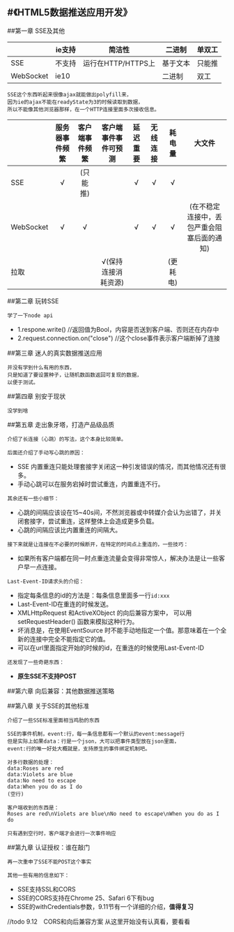 ﻿#《HTML5数据推送应用开发》
---
##第一章 SSE及其他

| |ie支持|简洁性|二进制|单双工|
|---|---|---|---|---|
|SSE|不支持|运行在HTTP/HTTPS上|基于文本|只能推|
|WebSocket|ie10| |二进制|双工|

```
SSE这个东西听起来很像ajax就能做出polyfill来，
因为ie的ajax不能在readyState为3的时候读取到数据，
所以不能像其他浏览器那样，在一个HTTP连接里面多次接收信息。
```
||服务器事件频繁|客户端事件频繁|客户端事件事件可预测|延迟重要|无线连接|耗电量|大文件|
|---|:---:|:---:|:---:|:---:|:---:|:---:|:---:|
|SSE|√|(只能推)||√|√|√||
|WebSocket|√|√||√|√|√|(在不稳定连接中，丢包严重会阻塞后面的通知)|
|拉取|||√(保持连接消耗资源)|||(更耗电)||



##第二章 玩转SSE

```
学了一下node api
```
* 1.respone.write() //返回值为Bool，内容是否送到客户端、否则还在内存中 
* 2.request.connection.on("close") //这个close事件表示客户端断掉了连接

##第三章 迷人的真实数据推送应用

```
并没有学到什么有用的东西，
只是知道了要设置种子，让随机数函数返回可复现的数据，
以便于测试。
```
##第四章 别安于现状
```
没学到啥
```
##第五章 走出象牙塔，打造产品级品质
```
介绍了长连接（心跳）的写法，这个本身比较简单。

后面还介绍了手动写心跳的原因：
```
* SSE 内置重连只能处理套接字关闭这一种引发错误的情况，而其他情况还有很多。
* 手动心跳可以在服务宕掉时尝试重连，内置重连不行。

```
其余还有一些小细节：
```
* 心跳的间隔应该设在15~40s间，不然浏览器或中转媒介会认为出错了，并关闭套接字，尝试重连，这样整体上会造成更多负载。
* 心跳的间隔应该比内置重连的间隔大。

```
接下来就是让连接在不必要的时候断开，在特定的时间点上重连的，一些技巧：
```
* 如果所有客户端都在同一时点重连流量会变得非常惊人，解决办法是让一些客户早一点连接。

```
Last-Event-ID请求头的介绍：
```
* 指定每条信息的id的方法是：每条信息里面多一行```id:xxx```
* Last-Event-ID在重连的时候发送。
* XMLHttpRequest 和ActiveXObject 的向后兼容方案中， 可以用setRequestHeader() 函数来模拟这种行为。
* 坏消息是，在使用EventSource 时不能手动地指定一个值。那意味着在一个全新的连接中完全不能指定它的值。
* 可以在url里面指定开始的时候的id，在重连的时候使用Last-Event-ID


```
还发现了一些奇葩东西：
```
* **原生SSE不支持POST**




##第六章 向后兼容：其他数据推送策略


##第八章 关于SSE的其他标准
```
介绍了一些SSE标准里面相当鸡肋的东西
```

```
SSE的事件机制，event:行，每一条信息都有一个默认的event:message行
但是实际上如果data：行是一个json，大可以把事件类型放在json里面，
event:行的唯一好处大概就是，支持原生的事件绑定机制吧。
```

```
对多行数据的处理：
data:Roses are red
data:Violets are blue
data:No need to escape
data:When you do as I do
(空行)

客户端收到的东西是：
Roses are red\nViolets are blue\nNo need to escape\nWhen you do as I do

只有遇到空行时，客户端才会进行一次事件响应
```

##第九章 认证授权：谁在敲门
```
再一次重申了SSE不能POST这个事实

其他一些有用的信息如下：
```
* SSE支持SSL和CORS
* SSE的CORS支持在Chrome 25、Safari 6下有bug
* SSE的withCredentials参数，9.11节有一个详细的介绍，**值得复习**

//todo
9.12　CORS和向后兼容方案 
从这里开始没有认真看，要看看